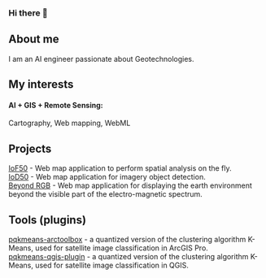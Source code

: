 ### Hi there 👋

<!--
**arngolo/arngolo** is a ✨ _special_ ✨ repository because its `README.md` (this file) appears on your GitHub profile.

Here are some ideas to get you started:

- 🔭 I’m currently working on ...
- 🌱 I’m currently learning ...
- 👯 I’m looking to collaborate on ...
- 🤔 I’m looking for help with ...
- 💬 Ask me about ...
- 📫 How to reach me: ...
- 😄 Pronouns: ...
- ⚡ Fun fact: ...
-->
<!--
[![arngolo's GitHub Stats](https://github-readme-stats-git-master-armstrong-ngolos-projects.vercel.app/api?username=arngolo&show_icons=true&hide_title=true&count_private=true&include_all_commits=true&theme=radical)](https://github.com/arngolo/github-readme-stats)
-->

## About me
I am an AI engineer passionate about Geotechnologies.

## My interests
#### AI + GIS + Remote Sensing: 
Cartography, Web mapping, WebML

## Projects
[IoF50](https://github.com/arngolo/IoF50) - Web map application to perform spatial analysis on the fly.  
[IoD50](https://github.com/arngolo/Iod50) - Web map application for imagery object detection.  
[Beyond RGB](https://github.com/mkuriki1990/beyond-RGB) - Web map application for displaying the earth environment 
beyond the visible part of the electro-magnetic spectrum.

## Tools (plugins)
[pqkmeans-arctoolbox](https://github.com/arngolo/pqkmeans-arctoolbox) - a quantized version of the clustering algorithm K-Means, used for satellite image classification in ArcGIS Pro.  
[pqkmeans-qgis-plugin](https://github.com/arngolo/pqkmeans-qgis-plugin) - a quantized version of the clustering algorithm K-Means, used for satellite image classification in QGIS.
